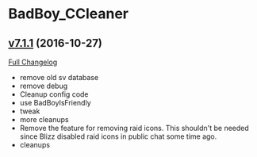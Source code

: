 # BadBoy_CCleaner

## [v7.1.1](https://github.com/funkydude/BadBoy_CCleaner/tree/v7.1.1) (2016-10-27) [](#top)
[Full Changelog](https://github.com/funkydude/BadBoy_CCleaner/compare/v7.1.0...v7.1.1)

-   remove old sv database  
-   remove debug  
-   Cleanup config code  
-   use BadBoyIsFriendly  
-   tweak  
-   more cleanups  
-   Remove the feature for removing raid icons. This shouldn't be needed since Blizz disabled raid icons in public chat some time ago.  
-   cleanups  
